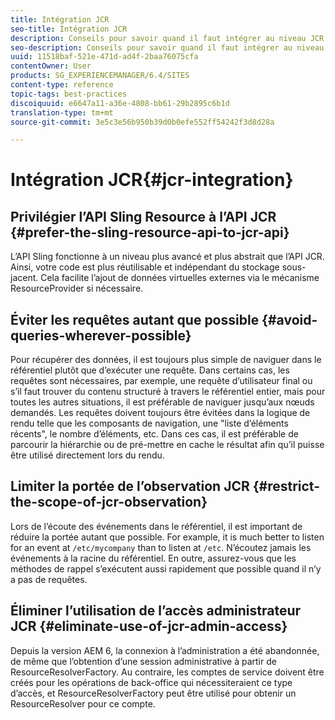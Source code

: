 ```yaml
---
title: Intégration JCR
seo-title: Intégration JCR
description: Conseils pour savoir quand il faut intégrer au niveau JCR
seo-description: Conseils pour savoir quand il faut intégrer au niveau JCR
uuid: 11518baf-521e-471d-ad4f-2baa76075cfa
contentOwner: User
products: SG_EXPERIENCEMANAGER/6.4/SITES
content-type: reference
topic-tags: best-practices
discoiquuid: e6647a11-a36e-4808-bb61-29b2895c6b1d
translation-type: tm+mt
source-git-commit: 3e5c3e56b950b39d0b0efe552ff54242f3d8d28a

---
```



# Intégration JCR{#jcr-integration}

## Privilégier l’API Sling Resource à l’API JCR {#prefer-the-sling-resource-api-to-jcr-api}

L’API Sling fonctionne à un niveau plus avancé et plus abstrait que l’API JCR. Ainsi, votre code est plus réutilisable et indépendant du stockage sous-jacent. Cela facilite l’ajout de données virtuelles externes via le mécanisme ResourceProvider si nécessaire.

## Éviter les requêtes autant que possible {#avoid-queries-wherever-possible}

Pour récupérer des données, il est toujours plus simple de naviguer dans le référentiel plutôt que d’exécuter une requête. Dans certains cas, les requêtes sont nécessaires, par exemple, une requête d’utilisateur final ou s’il faut trouver du contenu structuré à travers le référentiel entier, mais pour toutes les autres situations, il est préférable de naviguer jusqu’aux nœuds demandés. Les requêtes doivent toujours être évitées dans la logique de rendu telle que les composants de navigation, une &quot;liste d’éléments récents&quot;, le nombre d’éléments, etc. Dans ces cas, il est préférable de parcourir la hiérarchie ou de pré-mettre en cache le résultat afin qu’il puisse être utilisé directement lors du rendu.

## Limiter la portée de l’observation JCR {#restrict-the-scope-of-jcr-observation}

Lors de l’écoute des événements dans le référentiel, il est important de réduire la portée autant que possible. For example, it is much better to listen for an event at `/etc/mycompany` than to listen at `/etc`. N’écoutez jamais les événements à la racine du référentiel. En outre, assurez-vous que les méthodes de rappel s’exécutent aussi rapidement que possible quand il n’y a pas de requêtes.

## Éliminer l’utilisation de l’accès administrateur JCR {#eliminate-use-of-jcr-admin-access}

Depuis la version AEM 6, la connexion à l’administration a été abandonnée, de même que l’obtention d’une session administrative à partir de ResourceResolverFactory. Au contraire, les comptes de service doivent être créés pour les opérations de back-office qui nécessiteraient ce type d’accès, et ResourceResolverFactory peut être utilisé pour obtenir un ResourceResolver pour ce compte.
